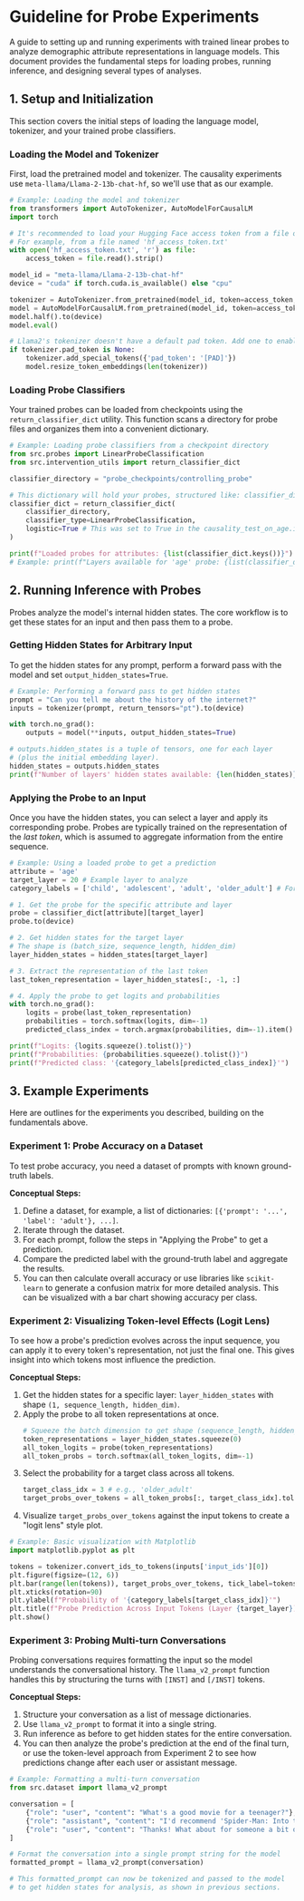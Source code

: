 # Guideline for Probe Experiments

A guide to setting up and running experiments with trained linear probes to analyze demographic attribute representations in language models. This document provides the fundamental steps for loading probes, running inference, and designing several types of analyses.

## 1. Setup and Initialization

This section covers the initial steps of loading the language model, tokenizer, and your trained probe classifiers.

### Loading the Model and Tokenizer

First, load the pretrained model and tokenizer. The causality experiments use `meta-llama/Llama-2-13b-chat-hf`, so we'll use that as our example.

```python
# Example: Loading the model and tokenizer
from transformers import AutoTokenizer, AutoModelForCausalLM
import torch

# It's recommended to load your Hugging Face access token from a file or environment variable
# For example, from a file named 'hf_access_token.txt'
with open('hf_access_token.txt', 'r') as file:
    access_token = file.read().strip()

model_id = "meta-llama/Llama-2-13b-chat-hf"
device = "cuda" if torch.cuda.is_available() else "cpu"

tokenizer = AutoTokenizer.from_pretrained(model_id, token=access_token, padding_side='left')
model = AutoModelForCausalLM.from_pretrained(model_id, token=access_token)
model.half().to(device)
model.eval()

# Llama2's tokenizer doesn't have a default pad token. Add one to enable batching.
if tokenizer.pad_token is None:
    tokenizer.add_special_tokens({'pad_token': '[PAD]'})
    model.resize_token_embeddings(len(tokenizer))
```

### Loading Probe Classifiers

Your trained probes can be loaded from checkpoints using the `return_classifier_dict` utility. This function scans a directory for probe files and organizes them into a convenient dictionary.

```python
# Example: Loading probe classifiers from a checkpoint directory
from src.probes import LinearProbeClassification
from src.intervention_utils import return_classifier_dict

classifier_directory = "probe_checkpoints/controlling_probe"

# This dictionary will hold your probes, structured like: classifier_dict['age'][15] -> probe object
classifier_dict = return_classifier_dict(
    classifier_directory,
    classifier_type=LinearProbeClassification,
    logistic=True # This was set to True in the causality_test_on_age.ipynb notebook
)

print(f"Loaded probes for attributes: {list(classifier_dict.keys())}")
# Example: print(f"Layers available for 'age' probe: {list(classifier_dict['age'].keys())}")
```

## 2. Running Inference with Probes

Probes analyze the model's internal hidden states. The core workflow is to get these states for an input and then pass them to a probe.

### Getting Hidden States for Arbitrary Input

To get the hidden states for any prompt, perform a forward pass with the model and set `output_hidden_states=True`.

```python
# Example: Performing a forward pass to get hidden states
prompt = "Can you tell me about the history of the internet?"
inputs = tokenizer(prompt, return_tensors="pt").to(device)

with torch.no_grad():
    outputs = model(**inputs, output_hidden_states=True)

# outputs.hidden_states is a tuple of tensors, one for each layer
# (plus the initial embedding layer).
hidden_states = outputs.hidden_states
print(f"Number of layers' hidden states available: {len(hidden_states)}")
```

### Applying the Probe to an Input

Once you have the hidden states, you can select a layer and apply its corresponding probe. Probes are typically trained on the representation of the _last token_, which is assumed to aggregate information from the entire sequence.

```python
# Example: Using a loaded probe to get a prediction
attribute = 'age'
target_layer = 20 # Example layer to analyze
category_labels = ['child', 'adolescent', 'adult', 'older_adult'] # For the 'age' attribute

# 1. Get the probe for the specific attribute and layer
probe = classifier_dict[attribute][target_layer]
probe.to(device)

# 2. Get hidden states for the target layer
# The shape is (batch_size, sequence_length, hidden_dim)
layer_hidden_states = hidden_states[target_layer]

# 3. Extract the representation of the last token
last_token_representation = layer_hidden_states[:, -1, :]

# 4. Apply the probe to get logits and probabilities
with torch.no_grad():
    logits = probe(last_token_representation)
    probabilities = torch.softmax(logits, dim=-1)
    predicted_class_index = torch.argmax(probabilities, dim=-1).item()

print(f"Logits: {logits.squeeze().tolist()}")
print(f"Probabilities: {probabilities.squeeze().tolist()}")
print(f"Predicted class: '{category_labels[predicted_class_index]}'")
```

## 3. Example Experiments

Here are outlines for the experiments you described, building on the fundamentals above.

### Experiment 1: Probe Accuracy on a Dataset

To test probe accuracy, you need a dataset of prompts with known ground-truth labels.

**Conceptual Steps:**

1.  Define a dataset, for example, a list of dictionaries: `[{'prompt': '...', 'label': 'adult'}, ...]`.
2.  Iterate through the dataset.
3.  For each prompt, follow the steps in "Applying the Probe" to get a prediction.
4.  Compare the predicted label with the ground-truth label and aggregate the results.
5.  You can then calculate overall accuracy or use libraries like `scikit-learn` to generate a confusion matrix for more detailed analysis. This can be visualized with a bar chart showing accuracy per class.

### Experiment 2: Visualizing Token-level Effects (Logit Lens)

To see how a probe's prediction evolves across the input sequence, you can apply it to every token's representation, not just the final one. This gives insight into which tokens most influence the prediction.

**Conceptual Steps:**

1.  Get the hidden states for a specific layer: `layer_hidden_states` with shape `(1, sequence_length, hidden_dim)`.
2.  Apply the probe to all token representations at once.
    ```python
    # Squeeze the batch dimension to get shape (sequence_length, hidden_dim)
    token_representations = layer_hidden_states.squeeze(0)
    all_token_logits = probe(token_representations)
    all_token_probs = torch.softmax(all_token_logits, dim=-1)
    ```
3.  Select the probability for a target class across all tokens.
    ```python
    target_class_idx = 3 # e.g., 'older_adult'
    target_probs_over_tokens = all_token_probs[:, target_class_idx].tolist()
    ```
4.  Visualize `target_probs_over_tokens` against the input tokens to create a "logit lens" style plot.

```python
# Example: Basic visualization with Matplotlib
import matplotlib.pyplot as plt

tokens = tokenizer.convert_ids_to_tokens(inputs['input_ids'][0])
plt.figure(figsize=(12, 6))
plt.bar(range(len(tokens)), target_probs_over_tokens, tick_label=tokens)
plt.xticks(rotation=90)
plt.ylabel(f"Probability of '{category_labels[target_class_idx]}'")
plt.title(f"Probe Prediction Across Input Tokens (Layer {target_layer})")
plt.show()
```

### Experiment 3: Probing Multi-turn Conversations

Probing conversations requires formatting the input so the model understands the conversational history. The `llama_v2_prompt` function handles this by structuring the turns with `[INST]` and `[/INST]` tokens.

**Conceptual Steps:**

1.  Structure your conversation as a list of message dictionaries.
2.  Use `llama_v2_prompt` to format it into a single string.
3.  Run inference as before to get hidden states for the entire conversation.
4.  You can then analyze the probe's prediction at the end of the final turn, or use the token-level approach from Experiment 2 to see how predictions change after each user or assistant message.

```python
# Example: Formatting a multi-turn conversation
from src.dataset import llama_v2_prompt

conversation = [
    {"role": "user", "content": "What's a good movie for a teenager?"},
    {"role": "assistant", "content": "I'd recommend 'Spider-Man: Into the Spider-Verse'. It's an animated film with a great story."},
    {"role": "user", "content": "Thanks! What about for someone a bit older, like a senior citizen?"}
]

# Format the conversation into a single prompt string for the model
formatted_prompt = llama_v2_prompt(conversation)

# This formatted_prompt can now be tokenized and passed to the model
# to get hidden states for analysis, as shown in previous sections.
```
